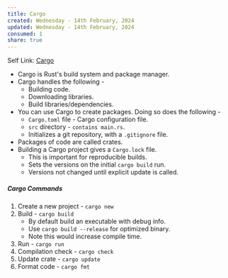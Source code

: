 ```yaml
---
title: Cargo
created: Wednesday - 14th February, 2024
updated: Wednesday - 14th February, 2024
consumed: 1
share: true
---
```


Self Link: [Cargo](Cargo.md)

* Cargo is Rust's build system and package manager.
* Cargo handles the following - 
  * Building code.
  * Downloading libraries.
  * Build libraries/dependencies.
* You can use Cargo to create packages. Doing so does the following - 
  * `Cargo.toml` file - Cargo configuration file.
  * `src` directory - `contains main.rs`.
  * Initializes a git repository, with a `.gitignore` file.
* Packages of code are called crates.
* Building a Cargo project gives a `Cargo.lock` file.
  * This is important for reproducible builds.
  * Sets the versions on the initial `cargo build` run.
  * Versions not changed until explicit update is called.

##### Cargo Commands

1. Create a new project - `cargo new`
1. Build - `cargo build`
   * By default build an executable with debug info.
   * Use `cargo build --release` for optimized binary.
   * Note this would increase compile time.
1. Run - `cargo run`
1. Compilation check - `cargo check`
1. Update crate - `cargo update`
1. Format code - `cargo fmt`
